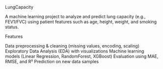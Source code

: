 LungCapacity

A machine learning project to analyze and predict lung capacity (e.g., FEV1/FVC) using patient features such as age, height, weight, and smoking status.

Features

Data preprocessing & cleaning (missing values, encoding, scaling)
Exploratory Data Analysis (EDA) with visualizations
Machine learning models (Linear Regression, RandomForest, XGBoost)
Evaluation using MAE, RMSE, and R²
Prediction on new data samples
